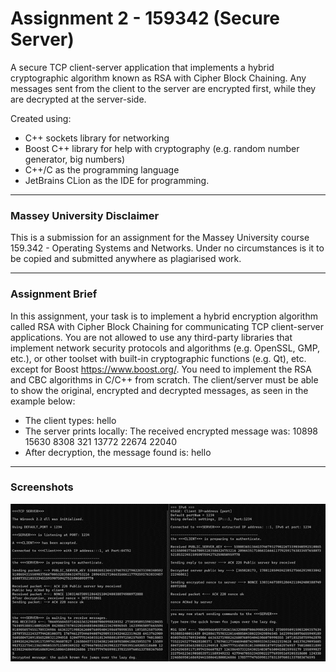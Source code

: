# Assignment 2 - 159342 (Secure Server)

A secure TCP client-server application that implements a hybrid cryptographic algorithm known as RSA with Cipher Block Chaining. Any messages sent from the client to the server are encrypted first, while they are decrypted at the server-side. 

Created using:
- C++ sockets library for networking
- Boost C++ library for help with cryptography (e.g. random number generator, big numbers)
- C++/C as the programming language
- JetBrains CLion as the IDE for programming.

---

### Massey University Disclaimer

This is a submission for an assignment for the Massey University course 159.342 - Operating Systems and Networks. Under no circumstances is it to be copied and submitted anywhere as plagiarised work.

---

### Assignment Brief

In this assignment, your task is to implement a hybrid encryption algorithm called RSA with Cipher Block
Chaining for communicating TCP client-server applications. You are not allowed to use any third-party
libraries that implement network security protocols and algorithms (e.g. OpenSSL, GMP, etc.), or other
toolset with built-in cryptographic functions (e.g. Qt), etc. except for Boost https://www.boost.org/. You
need to implement the RSA and CBC algorithms in C/C++ from scratch. The client/server must be able to show the original, 
encrypted and decrypted messages, as seen in the example below:
- The client types: hello
- The server prints locally: The received encrypted message was: 10898 15630 8308 321 13772 22674 22040
- After decryption, the message found is: hello

---

### Screenshots

![Secure Server](secure-server.png)

